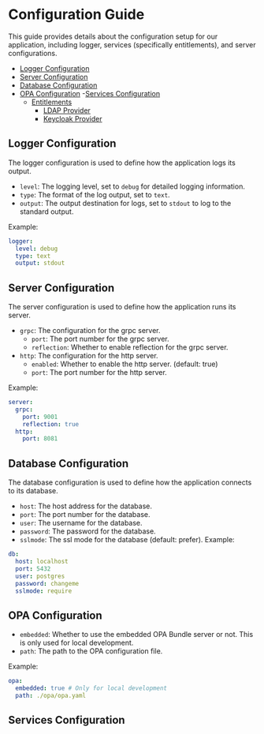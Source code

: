 # Configuration Guide

This guide provides details about the configuration setup for our application, including logger, services (specifically entitlements), and server configurations.

- [Logger Configuration](#logger-configuration)
- [Server Configuration](#server-configuration)
- [Database Configuration](#database-configuration)
- [OPA Configuration](#opa-configuration)
-[Services Configuration](#services-configuration)
  - [Entitlements](#entitlements)
    - [LDAP Provider](#ldap-provider)
    - [Keycloak Provider](#keycloak-provider)

## Logger Configuration

The logger configuration is used to define how the application logs its output.

- `level`: The logging level, set to `debug` for detailed logging information.
- `type`: The format of the log output, set to `text`.
- `output`: The output destination for logs, set to `stdout` to log to the standard output.

Example:

```yaml
logger:
  level: debug
  type: text
  output: stdout
```

## Server Configuration

The server configuration is used to define how the application runs its server.

- `grpc`: The configuration for the grpc server.
  - `port`: The port number for the grpc server.
  - `reflection`: Whether to enable reflection for the grpc server.
- `http`: The configuration for the http server.
  - `enabled`: Whether to enable the http server. (default: true)
  - `port`: The port number for the http server.

Example:

```yaml
server:
  grpc:
    port: 9001 
    reflection: true
  http:
    port: 8081
```

## Database Configuration

The database configuration is used to define how the application connects to its database.

- `host`: The host address for the database.
- `port`: The port number for the database.
- `user`: The username for the database.
- `password`: The password for the database.
- `sslmode`: The ssl mode for the database (default: prefer).
Example:

```yaml
db:
  host: localhost
  port: 5432
  user: postgres
  password: changeme
  sslmode: require
```

## OPA Configuration

- `embedded`: Whether to use the embedded OPA Bundle server or not. This is only used for local development.
- `path`: The path to the OPA configuration file.

Example:

```yaml
opa:
  embedded: true # Only for local development
  path: ./opa/opa.yaml
```

## Services Configuration
